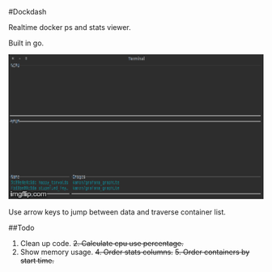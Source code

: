 #Dockdash

Realtime docker ps and stats viewer.

Built in go.

<img src="./gui.gif" alt="Screen grab" width="600">

Use arrow keys to jump between data and traverse container list.

##Todo
1. Clean up code.
~~2. Calculate cpu use percentage.~~
3. Show memory usage.
~~4. Order stats columns.~~
~~5. Order containers by start time.~~
